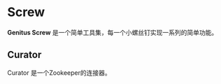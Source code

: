 Screw 
=====
**Genitus Screw** 是一个简单工具集，每一个小螺丝钉实现一系列的简单功能。

Curator
-------
Curator 是一个Zookeeper的连接器。
